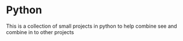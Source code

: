 # Python

This is a collection of small projects in python to help combine see and combine in to other projects

